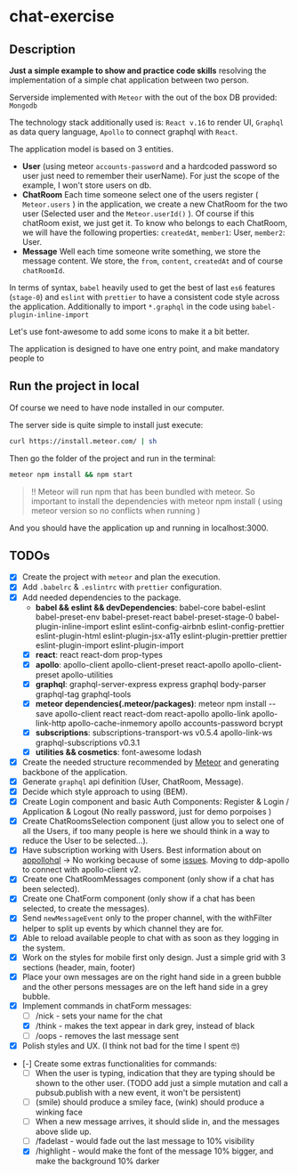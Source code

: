 # chat-exercise

## Description

**Just a simple example to show and practice code skills** resolving the implementation of a simple chat application between two person.

Serverside implemented with `Meteor` with the out of the box DB provided: `Mongodb`

The technology stack additionally used is: `React v.16` to render UI, `Graphql` as data query language, `Apollo` to connect graphql with `React`.

The application model is based on 3 entities.

* **User** (using meteor `accounts-password` and a hardcoded password so user just need to remember their userName). For just the scope of the example, I won't store users on db.
* **ChatRoom** Each time someone select one of the users register ( `Meteor.users` ) in the application, we create a new ChatRoom for the two user (Selected user and the `Meteor.userId()` ). Of course if this chatRoom exist, we just get it. To know who belongs to each ChatRoom, we will have the following properties: `createdAt`, `member1`: User, `member2`: User.
* **Message** Well each time someone write something, we store the message content. We store, the `from`, `content`, `createdAt` and of course `chatRoomId`.

In terms of syntax, `babel` heavily used to get the best of last `es6` features (`stage-0`) and `eslint` with `prettier` to have a consistent code style across the application. Additionally to import `*.graphql` in the code using `babel-plugin-inline-import`

Let's use font-awesome to add some icons to make it a bit better.

The application is designed to have one entry point, and make mandatory people to

## Run the project in local

Of course we need to have node installed in our computer.

The server side is quite simple to install just execute:

```bash
curl https://install.meteor.com/ | sh
```

Then go the folder of the project and run in the terminal:

```bash
meteor npm install && npm start
```

> !! Meteor will run npm that has been bundled with meteor. So important to install the dependencies with meteor npm install ( using meteor version so no conflicts when running )

And you should have the application up and running in localhost:3000.

## TODOs

* [x] Create the project with `meteor` and plan the execution.
* [x] Add `.babelrc` & `.eslintrc` with `prettier` configuration.
* [x] Add needed dependencies to the package.
  * **babel && eslint && devDependencies**: babel-core babel-eslint babel-preset-env babel-preset-react babel-preset-stage-0 babel-plugin-inline-import eslint eslint-config-airbnb eslint-config-prettier eslint-plugin-html eslint-plugin-jsx-a11y eslint-plugin-prettier prettier eslint-plugin-import eslint-plugin-import
  * [x] **react**: react react-dom prop-types
  * [x] **apollo**: apollo-client apollo-client-preset react-apollo apollo-client-preset apollo-utilities
  * [x] **graphql**: graphql-server-express express graphql body-parser graphql-tag graphql-tools
  * [x] **meteor dependencies(.meteor/packages)**: meteor npm install --save apollo-client react react-dom react-apollo apollo-link apollo-link-http apollo-cache-inmemory apollo accounts-password bcrypt
  * [x] **subscriptions**: subscriptions-transport-ws v0.5.4 apollo-link-ws graphql-subscriptions v0.3.1
  * [x] **utilities && cosmetics**: font-awesome lodash
* [x] Create the needed structure recommended by [Meteor](https://guide.meteor.com/structure.html#example-app-structure) and generating backbone of the application.
* [x] Generate `graphql` api definition (User, ChatRoom, Message).
* [x] Decide which style approach to using (BEM).
* [x] Create Login component and basic Auth Components: Register & Login / Application & Logout (No really password, just for demo porpoises )
* [x] Create ChatRoomsSelection component (just allow you to select one of all the Users, if too many people is here we should think in a way to reduce the User to be selected...).
* [x] Have subscription working with Users. Best information about on [appollohql](https://www.apollographql.com/docs/react/recipes/meteor.html#Server-1) -> No working because of some [issues](https://github.com/apollographql/meteor-integration/issues/109). Moving to ddp-apollo to connect with apollo-client v2.
* [x] Create one ChatRoomMessages component (only show if a chat has been selected).
* [x] Create one ChatForm component (only show if a chat has been selected, to create the messages).
* [x] Send `newMessageEvent` only to the proper channel, with the withFilter helper to split up events by which channel they are for.
* [x] Able to reload available people to chat with as soon as they logging in the system.
* [x] Work on the styles for mobile first only design. Just a simple grid with 3 sections (header, main, footer)
* [x] Place your own messages are on the right hand side in a green bubble and the other persons messages are on the left hand side in a grey bubble.
* [x] Implement commands in chatForm messages:
  * [ ] /nick <name> - sets your name for the chat
  * [x] /think <message> - makes the text appear in dark grey, instead of black
  * [ ] /oops - removes the last message sent
* [x] Polish styles and UX. (I think not bad for the time I spent 🤓)
* [-] Create some extras functionalities for commands:
  * [ ] When the user is typing, indication that they are typing should be shown to the other user. (TODO add just a simple mutation and call a pubsub.publish with a new event, it won't be persistent)
  * [ ] (smile) should produce a smiley face, (wink) should produce a winking face
  * [ ] When a new message arrives, it should slide in, and the messages above slide up.
  * [ ] /fadelast - would fade out the last message to 10% visibility
  * [x] /highlight <message> - would make the font of the message 10% bigger, and make the background 10% darker
